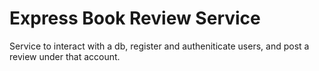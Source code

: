 # Express Book Review Service
Service to interact with a db, register and autheniticate users, and post a review under that account.
